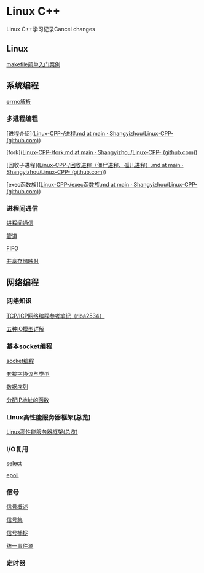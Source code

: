# Linux C++
Linux C++学习记录Cancel changes

## Linux 

[makefile简单入门案例](https://github.com/Shangyizhou/Linux-CPP-/blob/main/Linux/makefile/Makefile%E7%AE%80%E5%8D%95%E6%A1%88%E4%BE%8B.md)

## 系统编程
[errno解析](https://github.com/Shangyizhou/Linux-CPP-/blob/main/%E7%B3%BB%E7%BB%9F%E7%BC%96%E7%A8%8B/errno%E8%A7%A3%E6%9E%90.md)

### 多进程编程

[进程介绍]([Linux-CPP-/进程.md at main · Shangyizhou/Linux-CPP- (github.com)](https://github.com/Shangyizhou/Linux-CPP-/blob/main/系统编程/进程.md))

[fork]([Linux-CPP-/fork.md at main · Shangyizhou/Linux-CPP- (github.com)](https://github.com/Shangyizhou/Linux-CPP-/blob/main/系统编程/fork.md))

[回收子进程]([Linux-CPP-/回收进程（僵尸进程、孤儿进程）.md at main · Shangyizhou/Linux-CPP- (github.com)](https://github.com/Shangyizhou/Linux-CPP-/blob/main/系统编程/回收进程（僵尸进程、孤儿进程）.md))

[exec函数族]([Linux-CPP-/exec函数族.md at main · Shangyizhou/Linux-CPP- (github.com)](https://github.com/Shangyizhou/Linux-CPP-/blob/main/系统编程/exec函数族.md))

### 进程间通信

[进程间通信](https://github.com/Shangyizhou/Linux-CPP-/blob/main/%E7%B3%BB%E7%BB%9F%E7%BC%96%E7%A8%8B/%E8%BF%9B%E7%A8%8B/%E8%BF%9B%E7%A8%8B%E9%97%B4%E9%80%9A%E4%BF%A1.md)

[管道](https://github.com/Shangyizhou/Linux-CPP-/blob/main/%E7%B3%BB%E7%BB%9F%E7%BC%96%E7%A8%8B/%E8%BF%9B%E7%A8%8B/%E7%AE%A1%E9%81%93.md)

[FIFO](https://github.com/Shangyizhou/Linux-CPP-/blob/main/%E7%B3%BB%E7%BB%9F%E7%BC%96%E7%A8%8B/%E8%BF%9B%E7%A8%8B/FIFO.md)

[共享存储映射](https://github.com/Shangyizhou/Linux-CPP-/blob/main/%E7%B3%BB%E7%BB%9F%E7%BC%96%E7%A8%8B/%E8%BF%9B%E7%A8%8B/%E5%85%B1%E4%BA%AB%E5%AD%98%E5%82%A8%E6%98%A0%E5%B0%84.md)



## 网络编程

### 网络知识
[TCP/ICP网络编程参考笔记（riba2534）](https://github.com/riba2534/TCP-IP-NetworkNote)

[五种IO模型详解](https://github.com/Shangyizhou/Linux-CPP-/blob/main/%E7%BD%91%E7%BB%9C%E7%BC%96%E7%A8%8B/%E4%BA%94%E7%A7%8DIO%E6%A8%A1%E5%9E%8B%E8%AF%A6%E8%A7%A3.md)

### 基本socket编程

[socket编程](https://github.com/Shangyizhou/Linux-CPP-/blob/main/%E7%BD%91%E7%BB%9C%E7%BC%96%E7%A8%8B/socket%E7%BC%96%E7%A8%8B.md)

[套接字协议与类型](https://github.com/Shangyizhou/Linux-CPP-/blob/main/%E7%BD%91%E7%BB%9C%E7%BC%96%E7%A8%8B/%E5%A5%97%E6%8E%A5%E5%AD%97%E7%B1%BB%E5%9E%8B%E4%B8%8E%E5%8D%8F%E8%AE%AE.md)

[数据序列](https://github.com/Shangyizhou/Linux-CPP-/blob/main/%E7%BD%91%E7%BB%9C%E7%BC%96%E7%A8%8B/%E6%95%B0%E6%8D%AE%E5%BA%8F%E5%88%97.md)

[分配IP地址的函数](https://github.com/Shangyizhou/Linux-CPP-/blob/main/%E7%BD%91%E7%BB%9C%E7%BC%96%E7%A8%8B/%E5%88%86%E9%85%8DIP%E5%9C%B0%E5%9D%80%E7%9A%84%E5%87%BD%E6%95%B0.md)

### Linux高性能服务器框架(总览)

[Linux高性能服务器框架(总览)](https://github.com/Shangyizhou/Linux-CPP-/blob/main/%E7%BD%91%E7%BB%9C%E7%BC%96%E7%A8%8B/%E9%AB%98%E6%80%A7%E8%83%BD%E6%9C%8D%E5%8A%A1%E5%99%A8%E7%A8%8B%E5%BA%8F%E6%A1%86%E6%9E%B6.md)

### I/O复用
[select](https://github.com/Shangyizhou/Linux-CPP-/blob/main/%E7%BD%91%E7%BB%9C%E7%BC%96%E7%A8%8B/IO%E5%A4%8D%E7%94%A8/select/select.md)

[epoll](https://github.com/Shangyizhou/Linux-CPP-/blob/main/%E7%BD%91%E7%BB%9C%E7%BC%96%E7%A8%8B/IO%E5%A4%8D%E7%94%A8/epoll/epoll%E4%BB%8B%E7%BB%8D.md)

### 信号
[信号概述](https://github.com/Shangyizhou/Linux-CPP-/blob/main/%E7%BD%91%E7%BB%9C%E7%BC%96%E7%A8%8B/%E4%BF%A1%E5%8F%B7/%E4%BF%A1%E5%8F%B7%E6%A6%82%E8%BF%B0.md)

[信号集](https://github.com/Shangyizhou/Linux-CPP-/blob/main/%E7%BD%91%E7%BB%9C%E7%BC%96%E7%A8%8B/%E4%BF%A1%E5%8F%B7/%E4%BF%A1%E5%8F%B7%E9%9B%86.md)

[信号捕捉](https://github.com/Shangyizhou/Linux-CPP-/blob/main/%E7%BD%91%E7%BB%9C%E7%BC%96%E7%A8%8B/%E4%BF%A1%E5%8F%B7/%E4%BF%A1%E5%8F%B7%E6%8D%95%E6%8D%89.md)

[统一事件源](https://github.com/Shangyizhou/Linux-CPP-/blob/main/%E7%BD%91%E7%BB%9C%E7%BC%96%E7%A8%8B/%E4%BF%A1%E5%8F%B7/%E7%BB%9F%E4%B8%80%E4%BA%8B%E4%BB%B6%E6%BA%90.md)

### 定时器

